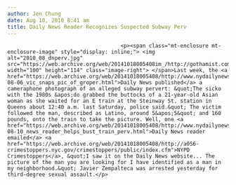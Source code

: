 ```yaml
---
author: Jen Chung
date: Aug 10, 2010 8:41 am
title: Daily News Reader Recognizes Suspected Subway Perv
---
```


	
										<p><span class="mt-enclosure mt-enclosure-image" style="display: inline;"> <img alt="2010_08_dnperv.jpg" src="https://web.archive.org/web/20141018005408im_/http://gothamist.com/attachments/jen/2010_08_dnperv.jpg" width="100" height="114" class="image-right"> </span>Last week, the <a href="https://web.archive.org/web/20141018005408/http://www.nydailynews.com/news/ny_crime/2010/08/06/2010-08-06_vic_snaps_pic_of_groper.html">Daily News published</a> a cameraphone photograph of an alleged subway pervert: &quot;The sicko with the 1980s &apos;do grabbed the buttocks of a 21-year-old Asian woman as she waited for an E train at the Steinway St. station in Queens about 12:40 a.m. last Saturday, police said.&quot; The victim followed the man, described as Latino, around 5&apos;5&quot; and 160 pounds, onto the train to take the picture. Well, one <a href="https://web.archive.org/web/20141018005408/http://www.nydailynews.com/news/ny_crime/2010/08/10/2010-08-10_news_reader_helps_bust_train_perv.html">Daily News reader emailed</a> <a href="https://web.archive.org/web/20141018005408/http://a056-crimestoppers.nyc.gov/crimestoppers/public/index.cfm">NYPD Crimestoppers</a>, &quot;I saw it on the Daily News website... The picture of the man you are looking for I have identified as a man in my neighborhood.&quot; Javier Zempalteca was arrested yesterday for third-degree sexual assault.</p>					
										
									
				